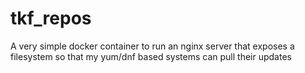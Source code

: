 # tkf_repos
A very simple docker container to run an nginx server that exposes a filesystem so that my yum/dnf based systems can pull their updates
